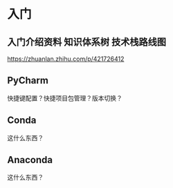 # 入门

## 入门介绍资料 知识体系树 技术栈路线图

https://zhuanlan.zhihu.com/p/421726412

## PyCharm

快捷键配置？快捷项目包管理？版本切换？

## Conda

这什么东西？

## Anaconda

这什么东西？
